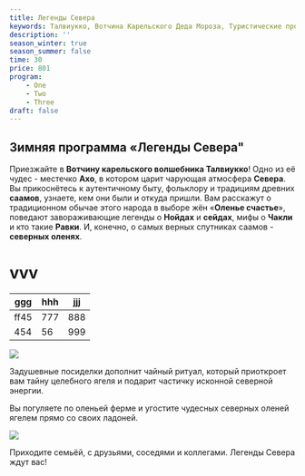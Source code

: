 ```yaml
---
title: Легенды Севера
keywords: Талвиукко, Вотчина Карельского Деда Мороза, Туристические программы и туры, Активный отдых, Отдых в Карелии
description: ''
season_winter: true
season_summer: false
time: 30
price: 801
program:
    - One
    - Two
    - Three
draft: false
---
```


## Зимняя программа «Легенды Севера"

Приезжайте в **Вотчину карельского волшебника Талвиукко**! Одно из её чудес - местечко **Ахо**, в котором царит чарующая атмосфера **Севера**. Вы прикоснётесь к аутентичному быту, фольклору и традициям древних **саамов**, узнаете, кем они были и откуда пришли. Вам расскажут о традиционном обычае этого народа в выборе жён «**Оленье счастье**», поведают завораживающие легенды о **Нойдах** и **сейдах**, мифы о **Чакли** и кто такие **Равки**. И, конечно, о самых верных спутниках саамов - **северных оленях**.

# vvv

| ggg  | hhh | jjj |
| ---- | --- | --- |
| ff45 | 777 | 888 |
| 454  | 56  | 999 |

![](https://holocron.so/uploads/32894ddd-7221ccf73801a7e9729d11d505fcff2b-smartphone-on-hand.png)

Задушевные посиделки дополнит чайный ритуал, который приоткроет
вам тайну целебного ягеля и подарит частичку исконной северной энергии.

Вы погуляете по оленьей ферме и угостите чудесных северных оленей
ягелем прямо со своих ладоней.

![](https://holocron.so/uploads/a2f04f5f-snowman.png)

Приходите семьёй, с друзьями, соседями и коллегами.
Легенды Севера ждут вас!